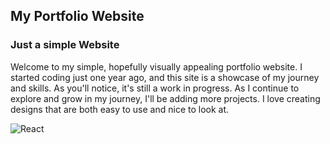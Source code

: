 ## My Portfolio Website

### Just a simple Website
Welcome to my simple, hopefully visually appealing portfolio website. I started coding just one year ago, and this site is a showcase of my journey and skills.
As you'll notice, it's still a work in progress. As I continue to explore and grow in my journey, I'll be adding more projects.  I love creating designs that are both easy to use and nice to look at.

![React](https://img.shields.io/badge/React-16.13.1-61DAFB)

